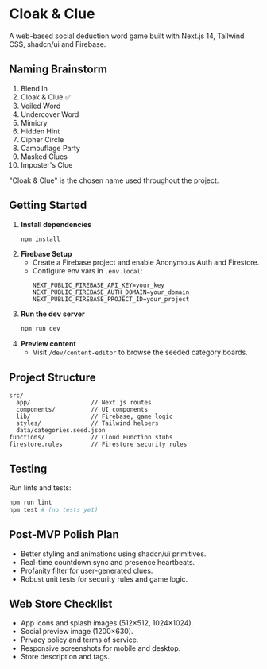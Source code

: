 # Cloak & Clue

A web-based social deduction word game built with Next.js 14, Tailwind CSS, shadcn/ui and Firebase.

## Naming Brainstorm
1. Blend In
2. Cloak & Clue ✅
3. Veiled Word
4. Undercover Word
5. Mimicry
6. Hidden Hint
7. Cipher Circle
8. Camouflage Party
9. Masked Clues
10. Imposter's Clue

"Cloak & Clue" is the chosen name used throughout the project.

## Getting Started

1. **Install dependencies**
   ```bash
   npm install
   ```
2. **Firebase Setup**
   - Create a Firebase project and enable Anonymous Auth and Firestore.
   - Configure env vars in `.env.local`:
     ```env
     NEXT_PUBLIC_FIREBASE_API_KEY=your_key
     NEXT_PUBLIC_FIREBASE_AUTH_DOMAIN=your_domain
     NEXT_PUBLIC_FIREBASE_PROJECT_ID=your_project
     ```
3. **Run the dev server**
   ```bash
   npm run dev
   ```
4. **Preview content**
   - Visit `/dev/content-editor` to browse the seeded category boards.

## Project Structure

```
src/
  app/                 // Next.js routes
  components/          // UI components
  lib/                 // Firebase, game logic
  styles/              // Tailwind helpers
  data/categories.seed.json
functions/             // Cloud Function stubs
firestore.rules        // Firestore security rules
```

## Testing

Run lints and tests:
```bash
npm run lint
npm test # (no tests yet)
```

## Post-MVP Polish Plan
- Better styling and animations using shadcn/ui primitives.
- Real-time countdown sync and presence heartbeats.
- Profanity filter for user-generated clues.
- Robust unit tests for security rules and game logic.

## Web Store Checklist
- App icons and splash images (512×512, 1024×1024).
- Social preview image (1200×630).
- Privacy policy and terms of service.
- Responsive screenshots for mobile and desktop.
- Store description and tags.

